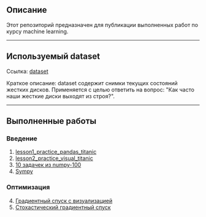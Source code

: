 ## Описание
Этот репозиторий предназначен для публикации выполненных работ по курсу machine learning.
____

## Используемый dataset
Ссылка: [dataset](https://www.kaggle.com/jackywangkaggle/hard-drive-data-and-stats)

Краткое описание: dataset содержит снимки текущих состояний жестких дисков. Применяется с целью ответить на вопрос:
"Как часто наши жесткие диски выходят из строя?".
____

## Выполненные работы

### Введение
1. [lesson1_practice_pandas_titanic](https://github.com/nikitvs/mlcourse.ai/blob/master/jupyter_russian/topic01_pandas_data_analysis/lesson1_practice_pandas_titanic.ipynb)
2. [lesson2_practice_visual_titanic](https://github.com/nikitvs/mlcourse.ai/blob/master/jupyter_russian/topic02_visual_analysis/lesson2_practice_visual_titanic.ipynb)
3. [10 задачек из numpy-100](https://github.com/nikitvs/numpy-100/blob/master/100_Numpy_exercises.ipynb)
4. [Sympy](https://github.com/nikitvs/ML/blob/main/ScipyLectures%20chapter%2017%20-%20Sympy.ipynb)

### Оптимизация
4. [Градиентный спуск с визуализацией](https://github.com/nikitvs/ML/blob/main/grad_descent_with_visual.ipynb)
5. [Стохастический градиентный спуск](https://github.com/nikitvs/ML/blob/main/stochastic_grad_descent.ipynb)